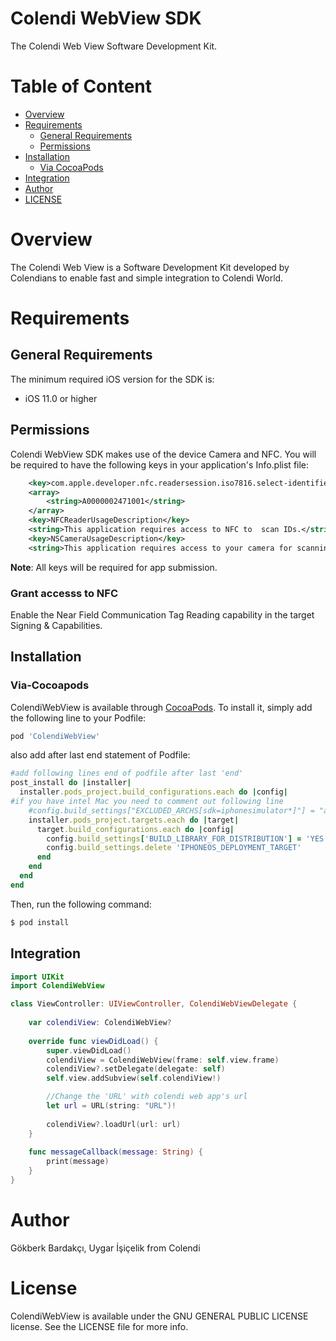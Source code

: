 # Colendi WebView SDK

The Colendi Web View Software Development Kit.

# Table of Content
- [Overview](#overview)
- [Requirements](#requirements)
    - [General Requirements](#general-requirements)
    - [Permissions](#permissions)
- [Installation](#installation)
    - [Via CocoaPods](#via-cocoaPods)
- [Integration](#integration)
- [Author](#author)
- [LICENSE](#license)

# Overview

The Colendi Web View is a Software Development Kit developed by Colendians to enable fast and simple integration to Colendi World.

#  Requirements

## General Requirements
The minimum required iOS version for the SDK is:  
* iOS 11.0 or higher  

## Permissions

Colendi WebView SDK makes use of the device Camera and NFC. You will be required to have the following keys in your application's Info.plist file:

```xml
    <key>com.apple.developer.nfc.readersession.iso7816.select-identifiers</key>
	<array>
		<string>A0000002471001</string>
	</array>
	<key>NFCReaderUsageDescription</key>
	<string>This application requires access to NFC to  scan IDs.</string>
	<key>NSCameraUsageDescription</key>
	<string>This application requires access to your camera for scanning and uploading the document.</string>
```
**Note**: All keys will be required for app submission.

### Grant accesss to NFC
Enable the Near Field Communication Tag Reading capability in the target Signing & Capabilities. 

## Installation

### Via-Cocoapods

ColendiWebView is available through [CocoaPods](https://cocoapods.org). To install
it, simply add the following line to your Podfile:

```ruby
pod 'ColendiWebView'
```
also add after last end statement of Podfile:

```ruby
#add following lines end of podfile after last 'end'
post_install do |installer|     
  installer.pods_project.build_configurations.each do |config|
#if you have intel Mac you need to comment out following line 
    #config.build_settings["EXCLUDED_ARCHS[sdk=iphonesimulator*]"] = "arm64"
    installer.pods_project.targets.each do |target|
      target.build_configurations.each do |config|
        config.build_settings['BUILD_LIBRARY_FOR_DISTRIBUTION'] = 'YES'
        config.build_settings.delete 'IPHONEOS_DEPLOYMENT_TARGET'
      end
    end
  end
end
```

Then, run the following command:

```bash
$ pod install
```

## Integration

```swift
import UIKit
import ColendiWebView

class ViewController: UIViewController, ColendiWebViewDelegate {
    
    var colendiView: ColendiWebView?
    
    override func viewDidLoad() {
        super.viewDidLoad()
        colendiView = ColendiWebView(frame: self.view.frame)
        colendiView?.setDelegate(delegate: self)
        self.view.addSubview(self.colendiView!)

        //Change the 'URL' with colendi web app's url
        let url = URL(string: "URL")!
        
        colendiView?.loadUrl(url: url)
    }
    
    func messageCallback(message: String) {
        print(message)
    }
}

```

# Author

Gökberk Bardakçı, Uygar İşiçelik from Colendi

# License

ColendiWebView is available under the GNU GENERAL PUBLIC LICENSE license. See the LICENSE file for more info.
